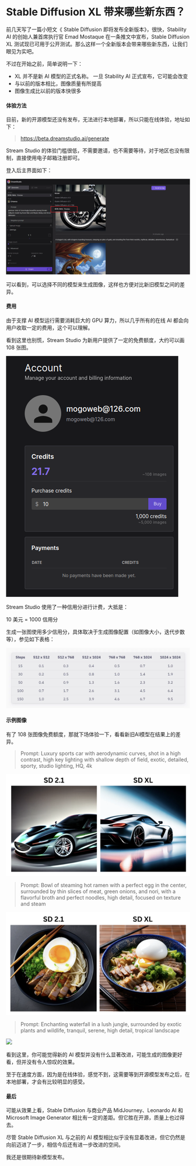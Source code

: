 # Stable Diffusion XL 带来哪些新东西？

前几天写了一篇小短文《 Stable Diffusion 即将发布全新版本》，很快，Stability AI 的创始人兼首席执行官 Emad Mostaque 在一条推文中宣布，Stable Diffusion XL 测试现已可用于公开测试。那么这样一个全新版本会带来哪些新东西，让我们眼见为实吧。

不过在开始之前，简单说明一下：

* XL 并不是新 AI 模型的正式名称。 一旦 Stability AI 正式宣布，它可能会改变
* 与以前的版本相比，图像质量有所提高
* 图像生成比以前的版本快很多

#### 体验方法

目前，新的开源模型还没有发布，无法进行本地部署，所以只能在线体验，地址如下：

> https://beta.dreamstudio.ai/generate

Stream Studio 的体验门槛很低，不需要邀请，也不需要等待，对于地区也没有限制，直接使用电子邮箱注册即可。

登入后主界面如下：

![](https://raw.githubusercontent.com/mogoweb/mywritings/master/book_wechat/202303/images/sdxl_04.png)

可以看到，可以选择不同的模型来生成图像，这样也方便对比新旧模型之间的差异。

#### 费用

由于支撑 AI 模型运行需要消耗巨大的 GPU 算力，所以几乎所有的在线 AI 都会向用户收取一定的费用，这个可以理解。

看到这里也别慌，Stream Studio 为新用户提供了一定的免费额度，大约可以画 108 张图。

![](https://raw.githubusercontent.com/mogoweb/mywritings/master/book_wechat/202303/images/sdxl_10.png)

Stream Studio 使用了一种信用分进行计费，大抵是：

10 美元 = 1000 信用分

生成一张图使用多少信用分，具体取决于生成图像配置（如图像大小，迭代步数等），参见如下表格：

![](https://raw.githubusercontent.com/mogoweb/mywritings/master/book_wechat/202303/images/sdxl_06.png)


#### 示例图像

有了 108 张图像免费额度，那就下场体验一下，看看新旧AI模型在结果上的差异。

> Prompt: Luxury sports car with aerodynamic curves, shot in a high contrast, high key lighting with shallow depth of field, exotic, detailed, sporty, studio lighting, HQ, 4k

![](https://raw.githubusercontent.com/mogoweb/mywritings/master/book_wechat/202303/images/sdxl_01.png)

> Prompt: Bowl of steaming hot ramen with a perfect egg in the center, surrounded by thin slices of meat, green onions, and nori, with a flavorful broth and perfect noodles, high detail, focused on texture and steam

![](https://raw.githubusercontent.com/mogoweb/mywritings/master/book_wechat/202303/images/sdxl_02.png)

> Prompt: Enchanting waterfall in a lush jungle, surrounded by exotic plants and wildlife, tranquil, serene, high detail, tropical landscape

![](https://raw.githubusercontent.com/mogoweb/mywritings/master/book_wechat/202303/images/sdxl_03.png)

看到这里，你可能觉得新的 AI 模型并没有什么显著改进，可能生成的图像更好看，但并没有令人惊叹的效果。

至于在速度方面，因为是在线体验，感觉不到，这需要等到开源模型发布之后，在本地部署，才会有比较明显的感受。

#### 最后

可能从效果上看，Stable Diffusion 与商业产品 MidJourney、Leonardo AI 和 Microsoft Image Generator 相比有一定的差距。但它胜在开源，质量上也过得去。

尽管 Stable Diffusion XL 与之前的 AI 模型相比似乎没有显着改进，但它仍然是向前迈进了一步，相信今后还有进一步改进的空间。

我还是很期待新模型发布。